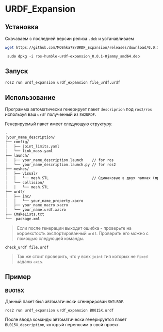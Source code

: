 # URDF_Expansion

## Установка

Скачаваем с последней версии релиза `.deb` и устанавливаем 
 ```bash
 wget https://github.com/MOShka78/URDF_Expansion/releases/download/0.0.1/ros-humble-urdf-expansion_0.0.1-0jammy_amd64.deb
```

```
 sudo dpkg -i ros-humble-urdf-expansion_0.0.1-0jammy_amd64.deb
 ```

 ## Запуск

 ```bash
 ros2 run urdf_expansion urdf_expansion file_urdf.urdf
 ```

 ## Использование
 Программа автоматически генерирует пакет `descriprion` под `ros2/ros` используя ваш `urdf` полученный из `SW2URDF`.

 Генерируемый пакет имеет следующую структуру:
```Markdown
.
│your_name_description/
├── config/
│   ├── joint_limits.yaml
│   └── link_mass.yaml
├── launch/
│   ├── your_name_description.launch    // for ros
│   └── your_name_description.launch.py // for ros2
├── meshes/
│   ├── visual/
│   │   └── mesh.STL                    // Одинаковые в двух папках (просто копируется из SW2URDF)
│   └── collision/
│   │   └── mesh.STL
├── urdf/
│   ├── inc/
│   │   └── your_name_property.xacro
│   ├── your_name_macro.xacro
│   └── your_name.urdf.xacro
├── CMakeLists.txt
└──  package.xml
```

> Если после генерации выходит ошибка - проверьте на коррекстость экспортированный `urdf`. Проверить его можно с помощью следующей команды.

```
check_urdf file.urdf
```
> Так же стоит проверить, что у всех `joint` тип которых не `fixed` заданы `axis`.


## Пример

### BU015X
Данный пакет был автоматически сгенерирован `SW2URDF`.
 ```bash
 ros2 run urdf_expansion urdf_expansion BU015X.urdf
 ```
 После ввода команды автоматически генерируется пакет `BU015X_description`, который переносим в свой проект.

